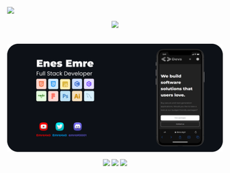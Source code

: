 ![](https://komarev.com/ghpvc/?username=emre4x0)
<div align="center">
    <a href="https://discord.com/users/538846533123309584" title="Discord Account"><img src="https://lanyard-profile-readme.vercel.app/api/538846533123309584"></a>
</div>
<br>
<br>

<img src="https://github.com/Emre4x0/Emre4x0/blob/main/media/Background.png?raw=true">
<p align="center">
   <a href="https://discord.com/users/538846533123309584" target"blank_"><img src="https://img.shields.io/badge/discord%20-111111.svg?&style=for-the-badge&logo=discord&logoColor=white"></a>
   <a href="https://www.youtube.com/channel/Emre4x0" target"blank_"><img src="https://img.shields.io/badge/youtube%20-111111.svg?&style=for-the-badge&logo=youtube&logoColor=white"></a>
   <a href="https://github.com/emre4x0" target"blank_"><img src="https://img.shields.io/badge/GitHub%20-111111.svg?&style=for-the-badge&logo=github&logoColor=white"></a>
  
